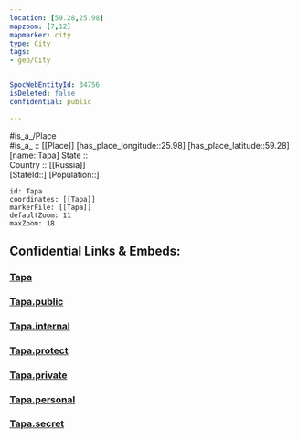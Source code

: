 ```yaml
---
location: [59.28,25.98] 
mapzoom: [7,12] 
mapmarker: city 
type: City
tags:
- geo/City


SpocWebEntityId: 34756
isDeleted: false
confidential: public

---
```

#is_a_/Place  
#is_a_ :: [[Place]] 
[has_place_longitude::25.98] 
[has_place_latitude::59.28] 
[name::Tapa] 
State ::  
Country :: [[Russia]]  
[StateId::] 
[Population::] 



```leaflet
id: Tapa
coordinates: [[Tapa]] 
markerFile: [[Tapa]] 
defaultZoom: 11 
maxZoom: 18
```


## Confidential Links & Embeds: 

### [Tapa](/_Standards/Earth/Continent/Europe/Europe~North/Estonia/Counties~Estonia/Lääne-Viru/City/Tapa.md) 

### [Tapa.public](/_public/Earth/Continent/Europe/Europe~North/Estonia/Counties~Estonia/Lääne-Viru/City/Tapa.public.md) 

### [Tapa.internal](/_internal/Earth/Continent/Europe/Europe~North/Estonia/Counties~Estonia/Lääne-Viru/City/Tapa.internal.md) 

### [Tapa.protect](/_protect/Earth/Continent/Europe/Europe~North/Estonia/Counties~Estonia/Lääne-Viru/City/Tapa.protect.md) 

### [Tapa.private](/_private/Earth/Continent/Europe/Europe~North/Estonia/Counties~Estonia/Lääne-Viru/City/Tapa.private.md) 

### [Tapa.personal](/_personal/Earth/Continent/Europe/Europe~North/Estonia/Counties~Estonia/Lääne-Viru/City/Tapa.personal.md) 

### [Tapa.secret](/_secret/Earth/Continent/Europe/Europe~North/Estonia/Counties~Estonia/Lääne-Viru/City/Tapa.secret.md)

